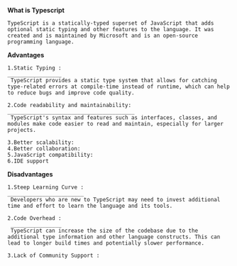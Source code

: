 **What is Typescript**
    
    TypeScript is a statically-typed superset of JavaScript that adds optional static typing and other features to the language. It was created and is maintained by Microsoft and is an open-source programming language.

**Advantages**
    
    1.Static Typing : 
    _________________
     TypeScript provides a static type system that allows for catching type-related errors at compile-time instead of runtime, which can help to reduce bugs and improve code quality.
    
    2.Code readability and maintainability: 
    ________________________________________
     TypeScript's syntax and features such as interfaces, classes, and modules make code easier to read and maintain, especially for larger projects.
     
    3.Better scalability: 
    4.Better collaboration: 
    5.JavaScript compatibility:
    6.IDE support
    

**Disadvantages**

    1.Steep Learning Curve :
    ________________________
     Developers who are new to TypeScript may need to invest additional time and effort to learn the language and its tools.
    
    2.Code Overhead :
     ________________
     TypeScript can increase the size of the codebase due to the additional type information and other language constructs. This can lead to longer build times and potentially slower performance.
     
    3.Lack of Community Support :